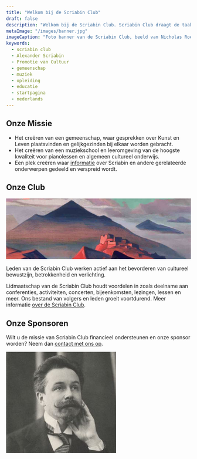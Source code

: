 ```yaml
---
title: "Welkom bij de Scriabin Club"
draft: false
description: "Welkom bij de Scriabin Club. Scriabin Club draagt de taak om cultureel bewustzijn te promoveren. Dit beinhoud promotie van muziek, opleiding en educatie, informatie over Alexander Scriabin, en het zijn van een betrokken gemeenschap."
metaImage: "/images/banner.jpg" 
imageCaption: "Foto banner van de Scriabin Club, beeld van Nicholas Roerich."
keywords:
  - scriabin club
  - Alexander Scriabin
  - Promotie van Cultuur
  - gemeenschap
  - muziek
  - opleiding
  - educatie
  - startpagina
  - nederlands
---
```



## Onze Missie

- Het creëren van een gemeenschap, waar gesprekken over Kunst en Leven plaatsvinden en gelijkgezinden bij elkaar worden gebracht.
- Het creëren van een muziekschool en leeromgeving van de hoogste kwaliteit voor pianolessen en algemeen cultureel onderwijs.
- Een plek creëren waar [informatie](/nl/post/) over Scriabin en andere gerelateerde onderwerpen gedeeld en verspreid wordt.

## Onze Club
![Scriabin Club](club.jpg)

Leden van de Scriabin Club werken actief aan het bevorderen van cultureel bewustzijn, betrokkenheid en verlichting.

Lidmaatschap van de Scriabin Club houdt voordelen in zoals deelname aan conferenties, activiteiten, concerten, bijeenkomsten, lezingen, lessen en meer. 
Ons bestand van volgers en leden groeit voortdurend. 
Meer informatie [over de Scriabin Club](/nl/club/).

## Onze Sponsoren

Wilt u de missie van Scriabin Club financieel ondersteunen en onze sponsor worden? 
Neem dan [contact met ons op](/contact/).

![Scriabin Club is opgedragen aan de vernieuwende componist Alexander Scriabin. Zijn actieve en heldere geest symboliseert onze missie, taken en doelstellingen.](scriabin.jpg)


